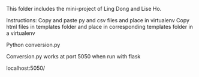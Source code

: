 This folder includes the mini-project of Ling Dong and Lise Ho.


Instructions:
Copy and paste py and csv files and place in virtualenv
Copy html files in templates folder and place in corresponding templates folder in a virtualenv

Python conversion.py

Conversion.py works at port 5050 when run with flask

localhost:5050/
